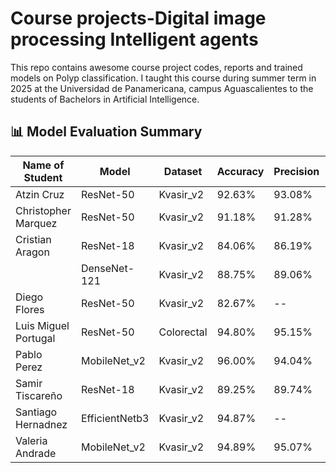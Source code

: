 # Course projects-Digital image processing Intelligent agents
This repo contains awesome course project codes, reports and trained models on Polyp classification. I taught this course during summer term in 2025 at the Universidad de Panamericana, campus Aguascalientes to the students of Bachelors in Artificial Intelligence. 


## 📊 Model Evaluation Summary

| Name of Student       | Model           | Dataset        | Accuracy | Precision | Recall | F1 Score | Specificity |
|-----------------------|------------------|----------------|----------|-----------|--------|----------|-------------|
| Atzin Cruz            | ResNet-50        | Kvasir_v2             | 92.63%   | 93.08%    | 92.63% | 92.50%   | 98.95%      |
| Christopher Marquez   | ResNet-50        | Kvasir_v2             | 91.18%   | 91.28%    | 91.18% | 91.15%   | --          |
| Cristian Aragon       | ResNet-18        | Kvasir_v2             | 84.06%   | 86.19%    | 84.06% | 83.41%   | --          |
|                       | DenseNet-121     | Kvasir_v2            | 88.75%   | 89.06%    | 88.75% | 88.76%   | --          |
| Diego Flores          | ResNet-50        | Kvasir_v2             | 82.67%   | --        | --     | --       | --          |
| Luis Miguel Portugal  | ResNet-50        | Colorectal      | 94.80%   | 95.15%    | 94.80% | 94.88%   | --          |
| Pablo Perez           | MobileNet_v2      | Kvasir_v2             | 96.00%   | 94.04%    | 94.00% | 93.99%   | 97.00%      |
| Samir Tiscareño       | ResNet-18        | Kvasir_v2             | 89.25%   | 89.74%    | 89.25% | 89.20%   | 89.74%      |
| Santiago Hernadnez    | EfficientNetb3   | Kvasir_v2             | 94.87%   | --        | --     | --       | --          |
| Valeria Andrade       | MobileNet_v2      | Kvasir_v2             | 94.89%   | 95.07%    | 94.89% | 94.87%   | 97.44%      |
